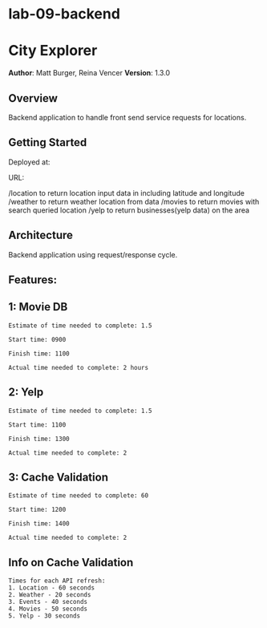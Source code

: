# lab-09-backend

# City Explorer

**Author**: Matt Burger, Reina Vencer
**Version**: 1.3.0

## Overview

Backend application to handle front send service requests for locations.

## Getting Started

Deployed at:

URL: 

/location to return location input data in including latitude and longitude
/weather to return weather location from data
/movies to return movies with search queried location
/yelp to return businesses(yelp data) on the area


## Architecture

Backend application using request/response cycle.

## Features:

## 1: Movie DB

    Estimate of time needed to complete: 1.5

    Start time: 0900

    Finish time: 1100

    Actual time needed to complete: 2 hours

## 2: Yelp

    Estimate of time needed to complete: 1.5

    Start time: 1100

    Finish time: 1300

    Actual time needed to complete: 2

## 3: Cache Validation

    Estimate of time needed to complete: 60

    Start time: 1200

    Finish time: 1400

    Actual time needed to complete: 2

## Info on Cache Validation

    Times for each API refresh:
    1. Location - 60 seconds
    2. Weather - 20 seconds
    3. Events - 40 seconds
    4. Movies - 50 seconds
    5. Yelp - 30 seconds


